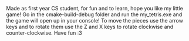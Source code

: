 Made as first year CS student, for fun and to learn, hope you like my little game!
Go in the cmake-build-debug folder and run the my_tetris.exe and the game will open up in your console!
To move the pieces use the arrow keys and to rotate them use the Z and X keys to rotate clockwise and counter-clockwise.
Have fun :3
